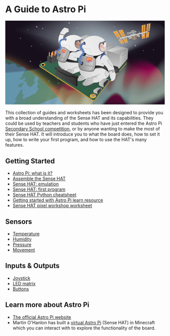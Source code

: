 # A Guide to Astro Pi

![Astro Pi](images/cover.png)

This collection of guides and worksheets has been designed to provide you with a broad understanding of the Sense HAT and its capabilities. They could be used by teachers and students who have just entered the Astro Pi [Secondary School competition](http://astro-pi.org/secondary-school-competition/), or by anyone wanting to make the most of their Sense HAT. It will introduce you to what the board does, how to set it up, how to write your first program, and how to use the HAT's many features.

## Getting Started

- [Astro Pi: what is it?](board.md)
- [Assemble the Sense HAT](assemble.md)
- [Sense HAT: emulation](emulation.md)
- [Sense HAT: first program](program.md)
- [Sense HAT Python cheatsheet](files/SenseHAT-Cheatsheet.pdf)
- [Getting started with Astro Pi learn resource](https://www.raspberrypi.org/learning/getting-started-with-astro-pi)
- [Sense HAT pixel workshop worksheet](files/printable-worksheet.pdf)

## Sensors

- [Temperature](sensors/temperature.md)
- [Humidity](sensors/humidity.md)
- [Pressure](sensors/pressure.md)
- [Movement](sensors/movement.md)

## Inputs & Outputs

- [Joystick](inputs-outputs/joystick.md)
- [LED matrix](inputs-outputs/led-matrix.md)
- [Buttons](inputs-outputs/buttons.md)

## Learn more about Astro Pi

- [The official Astro Pi website](http://astro-pi.org/)
- Martin O'Hanlon has built a [virtual Astro Pi](http://www.stuffaboutcode.com/2015/05/interactive-minecraft-astro-pi.html) (Sense HAT) in Minecraft which you can interact with to explore the functionality of the board.
